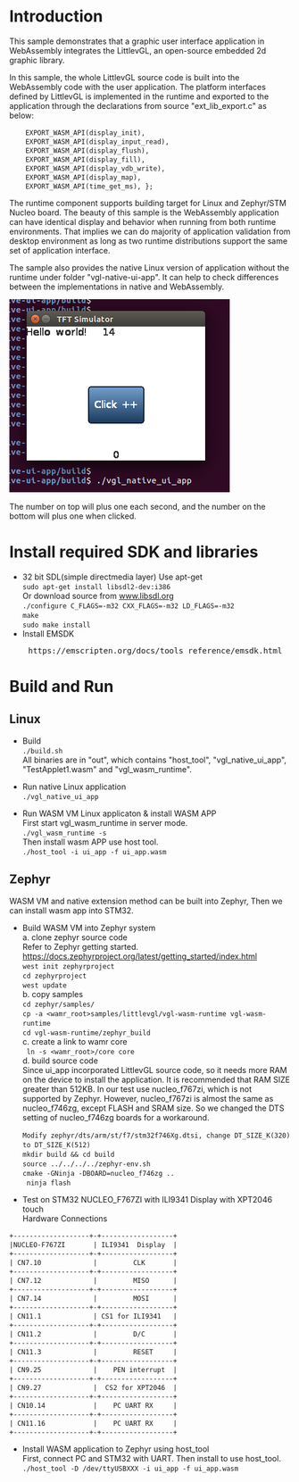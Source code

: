 Introduction
==============
This sample demonstrates that a graphic user interface application in WebAssembly  integrates  the LittlevGL, an open-source embedded 2d graphic library.

In this sample, the whole LittlevGL source code is built into the WebAssembly code with the user application. The platform interfaces defined by LittlevGL is implemented in the runtime and exported to the application through the declarations from source "ext_lib_export.c" as below:

        EXPORT_WASM_API(display_init),
        EXPORT_WASM_API(display_input_read),
        EXPORT_WASM_API(display_flush),
        EXPORT_WASM_API(display_fill),
        EXPORT_WASM_API(display_vdb_write),
        EXPORT_WASM_API(display_map),
        EXPORT_WASM_API(time_get_ms), };

The runtime component supports building target for Linux and Zephyr/STM Nucleo board. The beauty of this sample is the WebAssembly application can have identical display and behavior when running from both runtime environments. That implies we can do majority of application validation from desktop environment as long as two runtime distributions support the same set of application interface.

The sample also provides the native Linux version of application without the runtime under folder "vgl-native-ui-app". It can help to check differences between the implementations in native and WebAssembly.

 
<img src="../../doc/pics/vgl_linux.PNG">

The number on top will plus one each second, and the number on the bottom will plus one when clicked.

Install required SDK and libraries
==============
- 32 bit SDL(simple directmedia layer)
Use apt-get</br>
    `sudo apt-get install libsdl2-dev:i386`</br>
Or download source from www.libsdl.org</br>
    `./configure C_FLAGS=-m32 CXX_FLAGS=-m32 LD_FLAGS=-m32`</br>
    `make`</br>
    `sudo make install`</br>
- Install EMSDK
<pre>
    https://emscripten.org/docs/tools_reference/emsdk.html
</pre>

Build and Run
==============

Linux
--------------------------------
- Build</br>
`./build.sh`</br>
    All binaries are in "out", which contains "host_tool", "vgl_native_ui_app", "TestApplet1.wasm" and "vgl_wasm_runtime".
- Run native Linux application</br>
`./vgl_native_ui_app`</br>

- Run WASM VM Linux applicaton & install WASM APP</br>
 First start vgl_wasm_runtime in server mode.</br>
`./vgl_wasm_runtime -s`</br>
 Then install wasm APP use host tool.</br>
`./host_tool -i ui_app -f ui_app.wasm`</br>

Zephyr
--------------------------------
WASM VM and native extension method can be built into Zephyr, Then we can install wasm app into STM32.</br>
- Build WASM VM into Zephyr system</br>
 a. clone zephyr source code</br>
Refer to Zephyr getting started.</br>
https://docs.zephyrproject.org/latest/getting_started/index.html</br>
`west init zephyrproject`</br>
`cd zephyrproject`</br>
`west update`</br>
 b. copy samples</br>
    `cd zephyr/samples/`</br>
    `cp -a <wamr_root>samples/littlevgl/vgl-wasm-runtime vgl-wasm-runtime`</br>
    `cd vgl-wasm-runtime/zephyr_build`</br>
 c. create a link to wamr core</br>
   ` ln -s <wamr_root>/core core`</br>
 d. build source code</br>
    Since ui_app incorporated LittlevGL source code, so it needs more RAM on the device to install the application.
    It is recommended that RAM SIZE greater than 512KB.
    In our test use nucleo_f767zi, which is not supported by Zephyr.
    However, nucleo_f767zi is almost the same as nucleo_f746zg, except FLASH and SRAM size.
    So we changed the DTS setting of nucleo_f746zg boards for a workaround.</br>

    `Modify zephyr/dts/arm/st/f7/stm32f746Xg.dtsi, change DT_SIZE_K(320) to DT_SIZE_K(512)`</br>
    `mkdir build && cd build`</br>
    `source ../../../../zephyr-env.sh`</br>
    `cmake -GNinja -DBOARD=nucleo_f746zg ..`</br>
   ` ninja flash`</br>

- Test on STM32 NUCLEO_F767ZI with ILI9341 Display with XPT2046 touch</br>
Hardware Connections

```
+-------------------+-+------------------+
|NUCLEO-F767ZI       | ILI9341  Display  |
+-------------------+-+------------------+
| CN7.10             |         CLK       |
+-------------------+-+------------------+
| CN7.12             |         MISO      |
+-------------------+-+------------------+
| CN7.14             |         MOSI      |
+-------------------+-+------------------+
| CN11.1             | CS1 for ILI9341   |
+-------------------+-+------------------+
| CN11.2             |         D/C       |
+-------------------+-+------------------+
| CN11.3             |         RESET     |
+-------------------+-+------------------+
| CN9.25             |    PEN interrupt  |
+-------------------+-+------------------+
| CN9.27             |  CS2 for XPT2046  |
+-------------------+-+------------------+
| CN10.14            |    PC UART RX     |
+-------------------+-+------------------+
| CN11.16            |    PC UART RX     |
+-------------------+-+------------------+
```


- Install WASM application to Zephyr using host_tool</br>
First, connect PC and STM32 with UART. Then install to use host_tool.</br>
`./host_tool -D /dev/ttyUSBXXX -i ui_app -f ui_app.wasm`

